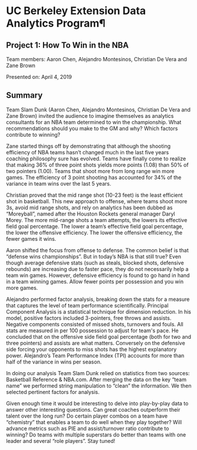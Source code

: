 # UC Berkeley Extension Data Analytics Program¶
## Project 1: How To Win in the NBA

Team members: Aaron Chen, Alejandro Montesinos, Christian De Vera and Zane Brown

Presented on: April 4, 2019


## Summary 

Team Slam Dunk (Aaron Chen, Alejandro Montesinos, Christian De Vera and Zane Brown) invited the audience to imagine themselves as analytics consultants for an NBA team determined to win the championship. What recommendations should you make to the GM and why? Which factors contribute to winning? 

Zane started things off by demonstrating that although the shooting efficiency of NBA teams hasn’t changed much in the last five years coaching philosophy sure has evolved. Teams have finally come to realize that making 36% of three point shots yields more points (1.08)  than 50% of two pointers (1.00). Teams that shoot more from long range win more games. The efficiency of 3 point shooting has accounted for 34% of the variance in team wins over the last 5 years.

Christian proved that the mid range shot (10-23 feet) is the least efficient shot in basketball.
This new approach to offense, where teams shoot more 3s, avoid mid range shots, and rely on analytics has been dubbed as “Moreyball”, named after the Houston Rockets general manager Daryl Morey. The more mid-range shots a team attempts, the lowers its effective field goal percentage. The lower a team’s effective field goal percentage, the lower the offensive efficiency. The lower the offensive efficiency, the fewer games it wins.

Aaron shifted the focus from offense to defense. The common belief is that “defense wins championships”. But in today’s NBA is that still true?  Even though average defensive stats (such as steals, blocked shots, defensive rebounds) are increasing due to faster pace, they do not necessarily help a team win games. However, defensive efficiency is found to go hand in hand in a team winning games. Allow fewer points per possession and you win more games.

Alejandro performed factor analysis, breaking down the stats for a measure that captures the level of team performance scientifically. Principal Component Analysis is  a statistical technique for dimension reduction. In his model,  positive factors included 3-pointers, free throws and assists. Negative components consisted of missed shots, turnovers and fouls.  All stats are measured in per 100 possession to adjust for team's pace. He concluded that on the offensive side field goal percentage (both for two and three pointers)  and assists are what matters. Conversely on the defensive side forcing your opponents to miss shots has the highest explanatory power. Alejandro’s Team Performance Index (TPI) accounts for more than half of the variance in wins per season.

In doing our analysis Team Slam Dunk relied on statistics from two sources: Basketball Reference & NBA.com. After merging the data on the key “team name” we performed string manipulation to “clean” the information. We then selected pertinent factors for analysis.

Given enough time it would be interesting to delve into play-by-play data to answer other interesting questions. Can great coaches outperform their talent over the long run? Do certain player combos on a team have “chemistry” that enables a team to do well when they play together? Will advance metrics such as PIE and assist/turnover ratio contribute to winning? Do teams with multiple superstars do better than teams with one leader and several “role players”. Stay tuned!


